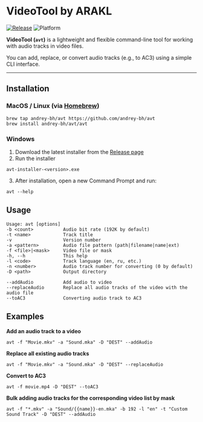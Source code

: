 # VideoTool by ARAKL

[![Release](https://img.shields.io/github/v/release/andrey-bh/avt)](https://github.com/andrey-bh/avt/releases)
![Platform](https://img.shields.io/badge/Platform-Linux%20%7C%20macOS%20%7C%20Windows-success)

**VideoTool (`avt`)** is a lightweight and flexible command-line tool for working with audio tracks in video files.

You can add, replace, or convert audio tracks (e.g., to AC3) using a simple CLI interface.

---

## Installation

### MacOS / Linux (via [Homebrew](https://brew.sh/))

```
brew tap andrey-bh/avt https://github.com/andrey-bh/avt
brew install andrey-bh/avt/avt
```

### Windows

1. Download the latest installer from the [Release page](https://github.com/andrey-bh/avt/releases)
2. Run the installer
```
avt-installer-<version>.exe
```
3. After installation, open a new Command Prompt and run:
```
avt --help
```

## Usage

```
Usage: avt [options]
-b <count>           Audio bit rate (192K by default)
-t <name>            Track title
-v                   Version number
-a <pattern>         Audio file pattern (path|filename|name|ext)
-f <file>|<mask>     Video file or mask
-h, --h              This help
-l <code>            Track language (en, ru, etc.)
-n <number>          Audio track number for converting (0 by default)
-D <path>            Output directory

--addAudio           Add audio to video
--replaceAudio       Replace all audio tracks of the video with the audio file
--toAC3              Converting audio track to AC3
```

## Examples

**Add an audio track to a video**
```
avt -f "Movie.mkv" -a "Sound.mka" -D "DEST" --addAudio
```

**Replace all existing audio tracks**
```
avt -f "Movie.mkv" -a "Sound.mka" -D "DEST" --replaceAudio
```

**Convert to AC3**
```
avt -f movie.mp4 -D "DEST" --toAC3
```

**Bulk adding audio tracks for the corresponding video list by mask**
```
avt -f "*.mkv" -a "Sound/{{name}}-en.mka" -b 192 -l "en" -t "Custom Sound Track" -D "DEST" --addAudio
```

